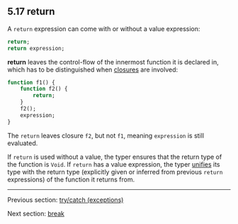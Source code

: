 ## 5.17 return

A `return` expression can come with or without a value expression:

```haxe
return;
return expression;
```

**return** leaves the control-flow of the innermost function it is declared in, which has to be distinguished when [closures](5.9-Closure.md) are involved:

```haxe
function f1() {
	function f2() {
		return;
	}
	f2();
	expression;
}
```

The `return` leaves closure `f2`, but not `f1`, meaning `expression` is still evaluated.

If `return` is used without a value, the typer ensures that the return type of the function is `Void`. If `return` has a value expression, the typer [unifies](3.5-Unification.md) its type with the return type (explicitly given or inferred from previous `return` expressions) of the function it returns from.

---

Previous section: [try/catch (exceptions)](5.16-try_catch_(exceptions).md)

Next section: [break](5.18-break.md)